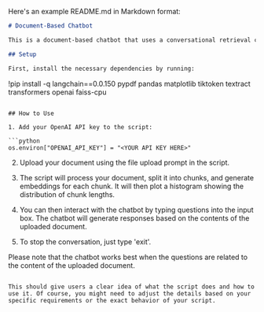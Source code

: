 Here's an example README.md in Markdown format:

```markdown
# Document-Based Chatbot

This is a document-based chatbot that uses a conversational retrieval chain to answer questions based on a provided PDF document. The script breaks down the document into chunks, generates embeddings for each chunk, stores the embeddings in a vector database, and then uses those embeddings to generate responses to user queries.

## Setup

First, install the necessary dependencies by running:

```
!pip install -q langchain==0.0.150 pypdf pandas matplotlib tiktoken textract transformers openai faiss-cpu
```

## How to Use

1. Add your OpenAI API key to the script:

```python
os.environ["OPENAI_API_KEY"] = "<YOUR API KEY HERE>"
```

2. Upload your document using the file upload prompt in the script.

3. The script will process your document, split it into chunks, and generate embeddings for each chunk. It will then plot a histogram showing the distribution of chunk lengths.

4. You can then interact with the chatbot by typing questions into the input box. The chatbot will generate responses based on the contents of the uploaded document. 

5. To stop the conversation, just type 'exit'.

Please note that the chatbot works best when the questions are related to the content of the uploaded document.

```

This should give users a clear idea of what the script does and how to use it. Of course, you might need to adjust the details based on your specific requirements or the exact behavior of your script.